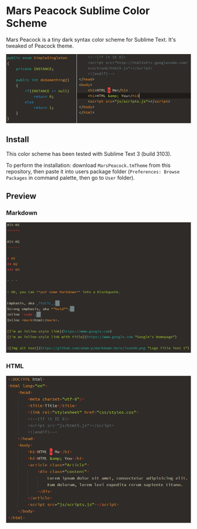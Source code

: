 # Mars Peacock Sublime Color Scheme

Mars Peacock is a tiny dark syntax color scheme for Sublime Text. It's tweaked of Peacock theme.

![Mars Peacock Preview](README.img/preview.png)

## Install

This color scheme has been tested with Sublime Text 3 (build 3103).

To perform the installation: download `MarsPeacock.tmTheme` from this repository, then paste it into users package folder (`Preferences: Browse Packages` in command palette, then go to `User` folder).

## Preview

### Markdown

![Mars Peacock Preview](README.img/preview-markdown.png)

### HTML

![Mars Peacock Preview](README.img/preview-html.png)
